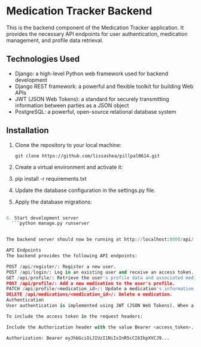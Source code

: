 # Medication Tracker Backend

This is the backend component of the Medication Tracker application. It provides the necessary API endpoints for user authentication, medication management, and profile data retrieval.

## Technologies Used

- Django: a high-level Python web framework used for backend development
- Django REST framework: a powerful and flexible toolkit for building Web APIs
- JWT (JSON Web Tokens): a standard for securely transmitting information between parties as a JSON object
- PostgreSQL: a powerful, open-source relational database system

## Installation

1. Clone the repository to your local machine:

   ```shell
   git clone https://github.com/lissashea/pillpal0614.git

2. Create a virtual environment and activate it:

3. pip install -r requirements.txt

4. Update the database configuration in the settings.py file. 

5. Apply the database migrations:

  ```python manage.py migrate

6. Start development server
    ```python manage.py runserver


The backend server should now be running at http://localhost:8000/api/.

API Endpoints
The backend provides the following API endpoints:

POST /api/register/: Register a new user.
POST /api/login/: Log in an existing user and receive an access token.
GET /api/profile/: Retrieve the user's profile data and associated medications.
POST /api/profile/: Add a new medication to the user's profile.
PATCH /api/profile/<medication_id>/: Update a medication's information.
DELETE /api/medications/<medication_id>/: Delete a medication.
Authentication
User authentication is implemented using JWT (JSON Web Tokens). When a user logs in, they receive an access token that must be included in the request headers for authenticated endpoints.

To include the access token in the request headers:

Include the Authorization header with the value Bearer <access_token>.

Authorization: Bearer eyJhbGciOiJIUzI1NiIsInR5cCI6IkpXVCJ9...




